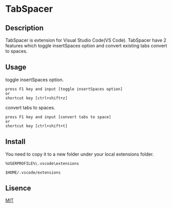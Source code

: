 # TabSpacer

## Description
TabSpacer is extension for Visual Studio Code(VS Code).
TabSpacer have 2 features which toggle insertSpaces option and convert existing tabs convert to spaces.

## Usage
toggle insertSpaces option.
```
press F1 key and input [toggle insertSpaces option]  
or  
shortcut key [ctrl+shift+z] 
```
convert tabs to spaces.
```
press F1 key and input [convert tabs to space]  
or  
shortcut key [ctrl+shift+t] 
```

## Install
You need to copy it to a new folder under your local extensions folder.
``` Windows
%USERPROFILE%\.vscode\extensions
```
``` Mac
$HOME/.vscode/extensions
```

## Lisence
[MIT](./LICENSE)